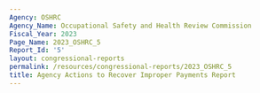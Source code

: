 ```yaml
---
Agency: OSHRC
Agency_Name: Occupational Safety and Health Review Commission
Fiscal_Year: 2023
Page_Name: 2023_OSHRC_5
Report_Id: '5'
layout: congressional-reports
permalink: /resources/congressional-reports/2023_OSHRC_5
title: Agency Actions to Recover Improper Payments Report
---
```

